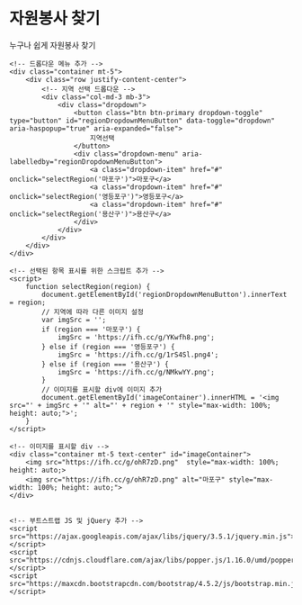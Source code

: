 <!DOCTYPE html>
<html lang="en">
<head>
    <meta charset="UTF-8">
    <meta name="viewport" content="width=device-width, initial-scale=1.0">
    <title>Document</title>
    <link href="https://maxcdn.bootstrapcdn.com/bootstrap/4.5.2/css/bootstrap.min.css" rel="stylesheet">
</head>
<body>
    <div class="container-fluid bg-success text-center py-5">
        <h1 class="display-4 text-black">자원봉사 찾기</h1>
        <p class="lead text-black">누구나 쉽게 자원봉사 찾기</p>
    </div>

    <!-- 드롭다운 메뉴 추가 -->
    <div class="container mt-5">
        <div class="row justify-content-center">
            <!-- 지역 선택 드롭다운 -->
            <div class="col-md-3 mb-3">
                <div class="dropdown">
                    <button class="btn btn-primary dropdown-toggle" type="button" id="regionDropdownMenuButton" data-toggle="dropdown" aria-haspopup="true" aria-expanded="false">
                        지역선택
                    </button>
                    <div class="dropdown-menu" aria-labelledby="regionDropdownMenuButton">
                        <a class="dropdown-item" href="#" onclick="selectRegion('마포구')">마포구</a>
                        <a class="dropdown-item" href="#" onclick="selectRegion('영등포구')">영등포구</a>
                        <a class="dropdown-item" href="#" onclick="selectRegion('용산구')">용산구</a>
                    </div>
                </div>
            </div>
        </div>
    </div>

    <!-- 선택된 항목 표시를 위한 스크립트 추가 -->
    <script>
        function selectRegion(region) {
            document.getElementById('regionDropdownMenuButton').innerText = region;
            // 지역에 따라 다른 이미지 설정
            var imgSrc = '';
            if (region === '마포구') {
                imgSrc = 'https://ifh.cc/g/YKwfh8.png';
            } else if (region === '영등포구') {
                imgSrc = 'https://ifh.cc/g/1rS4Sl.png4';
            } else if (region === '용산구') {
                imgSrc = 'https://ifh.cc/g/NMkwYY.png';
            }
            // 이미지를 표시할 div에 이미지 추가
            document.getElementById('imageContainer').innerHTML = '<img src="' + imgSrc + '" alt="' + region + '" style="max-width: 100%; height: auto;">';
        }
    </script>

    <!-- 이미지를 표시할 div -->
    <div class="container mt-5 text-center" id="imageContainer">
        <img src="https://ifh.cc/g/ohR7zD.png"  style="max-width: 100%; height: auto;>
        <img src="https://ifh.cc/g/ohR7zD.png" alt="마포구" style="max-width: 100%; height: auto;">
    </div>


    <!-- 부트스트랩 JS 및 jQuery 추가 -->
    <script src="https://ajax.googleapis.com/ajax/libs/jquery/3.5.1/jquery.min.js"></script>
    <script src="https://cdnjs.cloudflare.com/ajax/libs/popper.js/1.16.0/umd/popper.min.js"></script>
    <script src="https://maxcdn.bootstrapcdn.com/bootstrap/4.5.2/js/bootstrap.min.js"></script>
</body>
</html>
